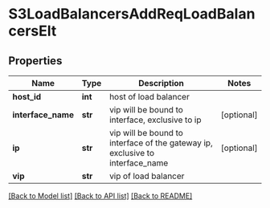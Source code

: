 # S3LoadBalancersAddReqLoadBalancersElt

## Properties
Name | Type | Description | Notes
------------ | ------------- | ------------- | -------------
**host_id** | **int** | host of load balancer | 
**interface_name** | **str** | vip will be bound to interface, exclusive to ip | [optional] 
**ip** | **str** | vip will be bound to interface of the gateway ip, exclusive to interface_name | [optional] 
**vip** | **str** | vip of load balancer | 

[[Back to Model list]](../README.md#documentation-for-models) [[Back to API list]](../README.md#documentation-for-api-endpoints) [[Back to README]](../README.md)



